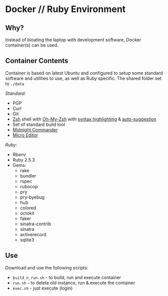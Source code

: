 # **Docker // Ruby Environment**

## **Why?**

Instead of bloating the laptop with development software, Docker container(s) can be used.

## **Container Contents**

Container is based on latest Ubuntu and configured to setup some standard software and utilities to use, as well as Ruby specific. The shared folder set to `./data`

_Standard:_

- PGP
- Curl
- Git
- [Zsh](https://github.com/zsh-users/zsh) shell with [Oh-My-Zsh](https://github.com/robbyrussell/oh-my-zsh) with [syntax highlighting](https://github.com/zdharma/fast-syntax-highlighting) & [auto-suggestion](https://github.com/zsh-users/zsh-autosuggestions)
- Set of standard build tool
- [Midnight Commander](https://github.com/MidnightCommander/mc)
- [Micro Editor](https://micro-editor.github.io/)

_Ruby:_

- Rbenv
- Ruby 2.5.3
- Gems:
  - rake
  - bundler
  - rspec
  - rubocop
  - pry
  - pry-byebug
  - hub
  - colored
  - octokit
  - faker
  - sinatra-contrib
  - sinatra
  - activerecord
  - sqlite3

## **Use**

Download and use the following scripts:

- `build_n_run.sh` - to build, run and execute container
- `run.sh` - to delete old instance, run & execute the container
- `exec.sh` - just execute (login)
